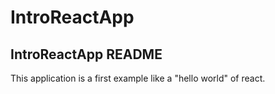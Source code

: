 # IntroReactApp

## IntroReactApp README

This application is a first example like a "hello world" of react.
